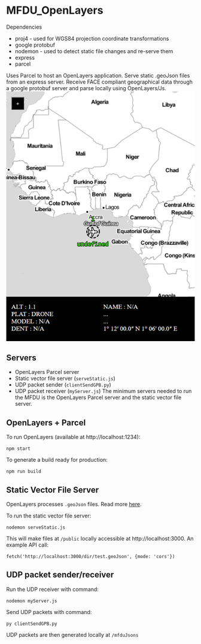 
# MFDU_OpenLayers
Dependencies
* proj4 - used for WGS84 projection coordinate transformations
* google protobuf
* nodemon - used to detect static file changes and re-serve them
* express
* parcel

Uses Parcel to host an OpenLayers application. Serve static .geoJson files from an express server. Receive FACE compliant geographical data through a google protobuf server and parse locally using OpenLayers/Js.
![MFDU](documentation/images/mfduServer.png)

## Servers
* OpenLayers Parcel server
* Static vector file server (`serveStatic.js`)
* UDP packet sender (`clientSendGPB.py`)
* UDP packet receiver (`myServer.js`)
The minimum servers needed to run the MFDU is the OpenLayers Parcel server and the static vector file server.

## OpenLayers + Parcel
To run OpenLayers (available at http://localhost:1234):

    npm start

To generate a build ready for production:

    npm run build

## Static Vector File Server

OpenLayers processes `.geoJson` files. Read more [here](https://geojson.org/).

To run the static vector file server:

    nodemon serveStatic.js

This will make files at `/public` locally accessible at http://localhost:3000. An example API call:

    fetch('http://localhost:3000/dir/test.geoJson', {mode: 'cors'})

## UDP packet sender/receiver
Run the UDP receiver with command:

    nodemon myServer.js

Send UDP packets with command:

    py clientSendGPB.py

UDP packets are then generated locally at `/mfduJsons`